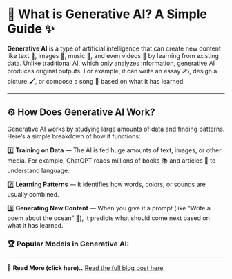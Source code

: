 # 🤖 What is Generative AI? A Simple Guide ✨  

**Generative AI** is a type of artificial intelligence that can create new content like text 📝, images 🎨, music 🎵, and even videos 🎥 by learning from existing data. Unlike traditional AI, which only analyzes information, generative AI produces original outputs. For example, it can write an essay ✍️, design a picture 🖌️, or compose a song 🎼 based on what it has learned.  

---

## ⚙️ How Does Generative AI Work?  

Generative AI works by studying large amounts of data and finding patterns. Here’s a simple breakdown of how it functions:  

1️⃣ **Training on Data** — The AI is fed huge amounts of text, images, or other media. For example, ChatGPT reads millions of books 📚 and articles 📰 to understand language.  

2️⃣ **Learning Patterns** — It identifies how words, colors, or sounds are usually combined.  

3️⃣ **Generating New Content** — When you give it a prompt (like “Write a poem about the ocean” 🌊), it predicts what should come next based on what it has learned.  

### 🏆 Popular Models in Generative AI: 

---

🔗 **Read More (click here)..** [Read the full blog post here](https://medium.com/@IlsaUbaid/what-is-generative-ai-a-simple-guide-84170345d139)  
